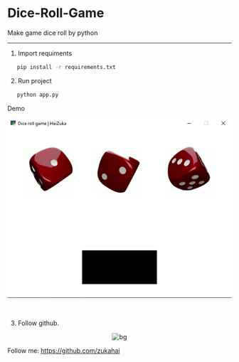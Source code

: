 # Dice-Roll-Game
Make game dice roll by python

---------------------------
1. Import requiments
```bash
   pip install -r requirements.txt
```

2. Run project
```bash
   python app.py
```

Demo
<p align="center"> <img src="/assets/images/demo.png" alt="bg" /> </p>
<br>

3. Follow github.
<p align="center"> <img src="https://github.com/zukahai/Confess-Crush/blob/main/imagesGithub/follow.png" alt="bg" /> </p>

Follow me: https://github.com/zukahai
